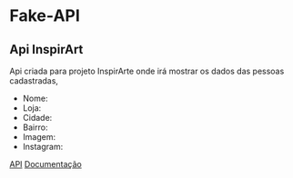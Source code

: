 # Fake-API

## Api InspirArt

Api criada para projeto InspirArte onde irá mostrar os dados das pessoas cadastradas,

* Nome: 
* Loja:
* Cidade:
* Bairro:
* Imagem:
* Instagram:


[API](https://my-json-server.typicode.com/coelholeticia/Fake-API)
[Documentação](https://my-json-server.typicode.com/)
